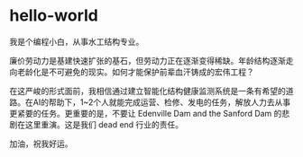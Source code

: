 # hello-world

我是个编程小白，从事水工结构专业。

廉价劳动力是基建快速扩张的基石，但劳动力正在逐渐变得稀缺。年龄结构逐渐走向老龄化是不可避免的现实。如何才能保护前辈血汗铸成的宏伟工程？

在这严峻的形式面前，我相信通过建立智能化结构健康监测系统是一条有希望的道路。在AI的帮助下，1~2个人就能完成运营、检修、发电的任务，解放人力去从事更紧要的任务。更重要的是，不要让 Edenville Dam and the Sanford Dam 的悲剧在这里重演。这是我们 dead end 行业的责任。

加油，祝我好运。
